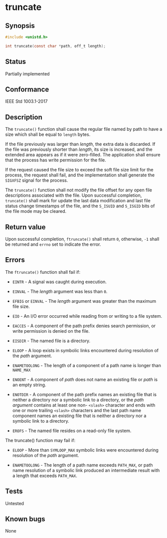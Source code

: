 # truncate

## Synopsis

```c
#include <unistd.h>

int truncate(const char *path, off_t length);
```

## Status

Partially implemented

## Conformance

IEEE Std 1003.1-2017

## Description

The `truncate()` function shall cause the regular file named by path to have a size which shall be equal to `length`
bytes.

If the file previously was larger than _length_, the extra data is discarded. If the file was previously shorter than
_length_, its size is increased, and the extended area appears as if it were zero-filled. The application shall ensure
that the process has write permission for the file.

If the request caused the file size to exceed the soft file size limit for the process, the request shall fail, and
the implementation shall generate the `SIGXFSZ` signal for the process.

The `truncate()` function shall not modify the file offset for any open file descriptions associated with the file. Upon
successful completion, `truncate()` shall mark for update the last data modification and last file status change
timestamps of the file, and the `S_ISUID` and `S_ISGID` bits of the file mode may be cleared.

## Return value

Upon successful completion, `ftruncate()` shall return `0`, otherwise, `-1` shall be returned and `errno` set to
indicate the error.

## Errors

The `ftruncate()` function shall fail if:

* `EINTR` - A signal was caught during execution.

* `EINVAL` - The _length_ argument was less than `0`.

* `EFBIG` or `EINVAL` - The _length_ argument was greater than the maximum file size.

* `EIO` - An I/O error occurred while reading from or writing to a file system.

* `EACCES` - A component of the path prefix denies search permission, or write permission is denied on the file.

* `EISDIR` - The named file is a directory.

* `ELOOP` - A loop exists in symbolic links encountered during resolution of the _path_ argument.

* `ENAMETOOLONG` - The length of a component of a path name is longer than `NAME_MAX`

* `ENOENT` - A component of _path_ does not name an existing file or _path_ is an empty string.

* `ENOTDIR` - A component of the path prefix names an existing file that is neither a directory nor a symbolic link to
 a directory, or the _path argument_ contains at least one non- `<slash>` character and ends with one or more trailing
 `<slash>` characters and the last path name component names an existing file that is neither a directory nor a symbolic
 link to a directory.

* `EROFS` - The named file resides on a read-only file system.

The truncate() function may fail if:

* `ELOOP` - More than `SYMLOOP_MAX` symbolic links were encountered during resolution of the _path_ argument.

* `ENAMETOOLONG` - The length of a path name exceeds `PATH_MAX`, or path name resolution of a symbolic link produced an
 intermediate result with a length that exceeds `PATH_MAX`.

## Tests

Untested

## Known bugs

None
